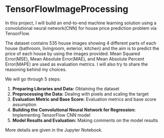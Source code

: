 # TensorFlowImageProcessing

In this project, I will build an end-to-end machine learning solution using a convolutional neural network(CNN) for house price prediction problem via TensorFlow.

The dataset contains 535 house images showing 4 different parts of each house (bathroom, livingroom, exterior, kitchen) and the aim is to predict the price of each house by using the images provided. Mean Squared Error(MSE), Mean Absolute Error(MAE), and Mean Absolute Percent Error(MAPE) are used as evaluation metrics. I will also try to share the reasoning behind my choices.

We will go through 5 steps:
1) **Preparing Libraries and Data:** Obtaining the dataset 
2) **Preprocessing the Data:** Dealing with pixels and scaling the target
3) **Evaluation Metric and Base Score:** Evaluation metrics and base score assumption
4) **Building the Convolutional Neural Network for Regression:** Implementing TensorFlow CNN model
5) **Model Results and Evaluation:** Making comments on the model results

More details are given in the Jupyter Notebook.
